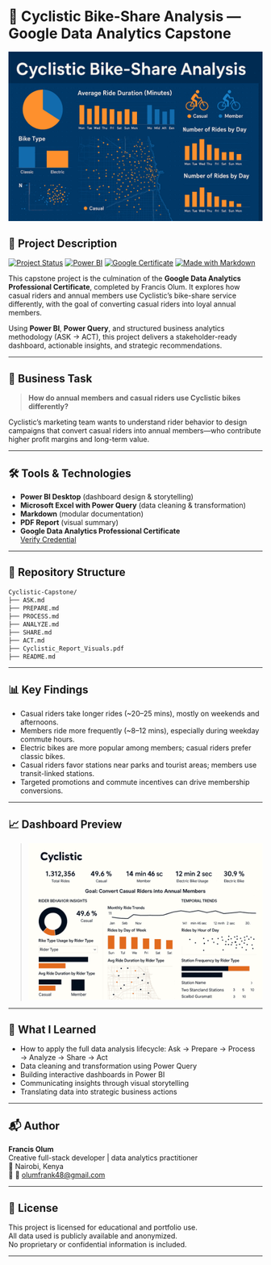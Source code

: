 # 🚴 Cyclistic Bike-Share Analysis — Google Data Analytics Capstone

![Cyclistic Bike-Share Analysis Banner](banner-image.png)

## 📘 Project Description

[![Project Status](https://img.shields.io/badge/status-complete-brightgreen)](https://github.com/frankTheCodeBoy/cyclistic-bike-share-analysis/)
[![Power BI](https://img.shields.io/badge/tool-Power%20BI-yellow)](https://powerbi.microsoft.com/)
[![Google Certificate](https://img.shields.io/badge/Google%20Data%20Analytics-Capstone-blue)](https://www.coursera.org/professional-certificates/google-data-analytics)
[![Made with Markdown](https://img.shields.io/badge/documentation-Markdown-blueviolet)](https://www.markdownguide.org/)


This capstone project is the culmination of the **Google Data Analytics Professional Certificate**, completed by Francis Olum. It explores how casual riders and annual members use Cyclistic’s bike-share service differently, with the goal of converting casual riders into loyal annual members.

Using **Power BI**, **Power Query**, and structured business analytics methodology (ASK → ACT), this project delivers a stakeholder-ready dashboard, actionable insights, and strategic recommendations.

---

## 🎯 Business Task

> **How do annual members and casual riders use Cyclistic bikes differently?**

Cyclistic’s marketing team wants to understand rider behavior to design campaigns that convert casual riders into annual members—who contribute higher profit margins and long-term value.

---

## 🛠️ Tools & Technologies

- **Power BI Desktop** (dashboard design & storytelling)
- **Microsoft Excel with Power Query** (data cleaning & transformation)
- **Markdown** (modular documentation)
- **PDF Report** (visual summary)
- **Google Data Analytics Professional Certificate**  
  [Verify Credential](https://coursera.org/verify/professional-cert/SLZ7ERDFU7TL)

---

## 📁 Repository Structure
```
Cyclistic-Capstone/
├── ASK.md
├── PREPARE.md
├── PROCESS.md
├── ANALYZE.md
├── SHARE.md
├── ACT.md
├── Cyclistic_Report_Visuals.pdf
├── README.md
```
---

## 📊 Key Findings

- Casual riders take longer rides (~20–25 mins), mostly on weekends and afternoons.
- Members ride more frequently (~8–12 mins), especially during weekday commute hours.
- Electric bikes are more popular among members; casual riders prefer classic bikes.
- Casual riders favor stations near parks and tourist areas; members use transit-linked stations.
- Targeted promotions and commute incentives can drive membership conversions.

---

## 📈 Dashboard Preview

> ![Dashboard Preview](screenshots/cyclistic-dashboard.png)

---

## 🧠 What I Learned

- How to apply the full data analysis lifecycle: Ask → Prepare → Process → Analyze → Share → Act
- Data cleaning and transformation using Power Query
- Building interactive dashboards in Power BI
- Communicating insights through visual storytelling
- Translating data into strategic business actions

---

## 📬 Author

**Francis Olum**  
Creative full-stack developer | data analytics practitioner  
📍 Nairobi, Kenya  
🔗 📧 [olumfrank48@gmail.com](mailto:olumfrank48@gmail.com)

---

## 📜 License

This project is licensed for educational and portfolio use.  
All data used is publicly available and anonymized.  
No proprietary or confidential information is included.

---
